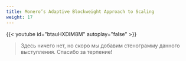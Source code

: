 ```yaml
---
title: Monero’s Adaptive Blockweight Approach to Scaling
weight: 17
---
```


{{< youtube id="btauHXDIM8M" autoplay="false" >}}

>Здесь ничего нет, но скоро мы добавим стенограмму данного выступления. Спасибо за терпение!
